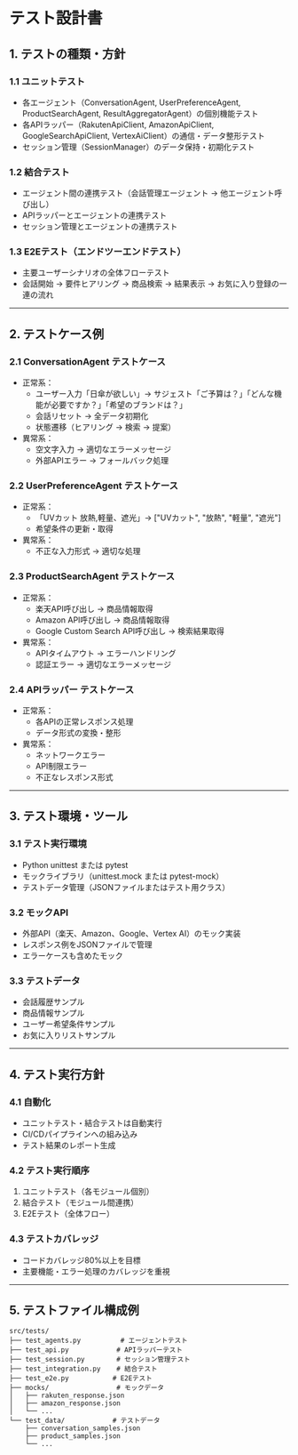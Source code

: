 # テスト設計書

## 1. テストの種類・方針

### 1.1 ユニットテスト
- 各エージェント（ConversationAgent, UserPreferenceAgent, ProductSearchAgent, ResultAggregatorAgent）の個別機能テスト
- 各APIラッパー（RakutenApiClient, AmazonApiClient, GoogleSearchApiClient, VertexAiClient）の通信・データ整形テスト
- セッション管理（SessionManager）のデータ保持・初期化テスト

### 1.2 結合テスト
- エージェント間の連携テスト（会話管理エージェント → 他エージェント呼び出し）
- APIラッパーとエージェントの連携テスト
- セッション管理とエージェントの連携テスト

### 1.3 E2Eテスト（エンドツーエンドテスト）
- 主要ユーザーシナリオの全体フローテスト
- 会話開始 → 要件ヒアリング → 商品検索 → 結果表示 → お気に入り登録の一連の流れ

---

## 2. テストケース例

### 2.1 ConversationAgent テストケース
- 正常系：
  - ユーザー入力「日傘が欲しい」→ サジェスト「ご予算は？」「どんな機能が必要ですか？」「希望のブランドは？」
  - 会話リセット → 全データ初期化
  - 状態遷移（ヒアリング → 検索 → 提案）
- 異常系：
  - 空文字入力 → 適切なエラーメッセージ
  - 外部APIエラー → フォールバック処理

### 2.2 UserPreferenceAgent テストケース
- 正常系：
  - 「UVカット 放熱,軽量、遮光」→ ["UVカット", "放熱", "軽量", "遮光"]
  - 希望条件の更新・取得
- 異常系：
  - 不正な入力形式 → 適切な処理

### 2.3 ProductSearchAgent テストケース
- 正常系：
  - 楽天API呼び出し → 商品情報取得
  - Amazon API呼び出し → 商品情報取得
  - Google Custom Search API呼び出し → 検索結果取得
- 異常系：
  - APIタイムアウト → エラーハンドリング
  - 認証エラー → 適切なエラーメッセージ

### 2.4 APIラッパー テストケース
- 正常系：
  - 各APIの正常レスポンス処理
  - データ形式の変換・整形
- 異常系：
  - ネットワークエラー
  - API制限エラー
  - 不正なレスポンス形式

---

## 3. テスト環境・ツール

### 3.1 テスト実行環境
- Python unittest または pytest
- モックライブラリ（unittest.mock または pytest-mock）
- テストデータ管理（JSONファイルまたはテスト用クラス）

### 3.2 モックAPI
- 外部API（楽天、Amazon、Google、Vertex AI）のモック実装
- レスポンス例をJSONファイルで管理
- エラーケースも含めたモック

### 3.3 テストデータ
- 会話履歴サンプル
- 商品情報サンプル
- ユーザー希望条件サンプル
- お気に入りリストサンプル

---

## 4. テスト実行方針

### 4.1 自動化
- ユニットテスト・結合テストは自動実行
- CI/CDパイプラインへの組み込み
- テスト結果のレポート生成

### 4.2 テスト実行順序
1. ユニットテスト（各モジュール個別）
2. 結合テスト（モジュール間連携）
3. E2Eテスト（全体フロー）

### 4.3 テストカバレッジ
- コードカバレッジ80%以上を目標
- 主要機能・エラー処理のカバレッジを重視

---

## 5. テストファイル構成例

```
src/tests/
├── test_agents.py          # エージェントテスト
├── test_api.py            # APIラッパーテスト
├── test_session.py        # セッション管理テスト
├── test_integration.py    # 結合テスト
├── test_e2e.py           # E2Eテスト
├── mocks/                 # モックデータ
│   ├── rakuten_response.json
│   ├── amazon_response.json
│   └── ...
└── test_data/            # テストデータ
    ├── conversation_samples.json
    ├── product_samples.json
    └── ...
``` 